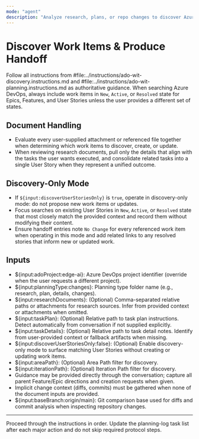 ```yaml
---
mode: "agent"
description: "Analyze research, plans, or repo changes to discover Azure DevOps Features and User Stories, then produce a planning handoff."
---
```


# Discover Work Items & Produce Handoff

Follow all instructions from #file:../instructions/ado-wit-discovery.instructions.md and #file:../instructions/ado-wit-planning.instructions.md as authoritative guidance. When searching Azure DevOps, always include work items in `New`, `Active`, or `Resolved` state for Epics, Features, and User Stories unless the user provides a different set of states.

## Document Handling

* Evaluate every user-supplied attachment or referenced file together when determining which work items to discover, create, or update.
* When reviewing research documents, pull only the details that align with the tasks the user wants executed, and consolidate related tasks into a single User Story when they represent a unified outcome.

## Discovery-Only Mode

* If `${input:discoverUserStoriesOnly}` is `true`, operate in discovery-only mode: do not propose new work items or updates.
* Focus searches on existing User Stories in `New`, `Active`, or `Resolved` state that most closely match the provided context and record them without modifying their content.
* Ensure handoff entries note `No Change` for every referenced work item when operating in this mode and add related links to any resolved stories that inform new or updated work.

## Inputs

* ${input:adoProject:edge-ai}: Azure DevOps project identifier (override when the user requests a different project).
* ${input:planningType:changes}: Planning type folder name (e.g., research, plan, details, changes).
* ${input:researchDocuments}: (Optional) Comma-separated relative paths or attachments for research sources. Infer from provided context or attachments when omitted.
* ${input:taskPlan}: (Optional) Relative path to task plan instructions. Detect automatically from conversation if not supplied explicitly.
* ${input:taskDetails}: (Optional) Relative path to task detail notes. Identify from user-provided context or fallback artifacts when missing.
* ${input:discoverUserStoriesOnly:false}: (Optional) Enable discovery-only mode to surface matching User Stories without creating or updating work items.
* ${input:areaPath}: (Optional) Area Path filter for discovery.
* ${input:iterationPath}: (Optional) Iteration Path filter for discovery.
* Guidance may be provided directly through the conversation; capture all parent Feature/Epic directions and creation requests when given.
* Implicit change context (diffs, commits) must be gathered when none of the document inputs are provided.
* ${input:baseBranch:origin/main}: Git comparison base used for diffs and commit analysis when inspecting repository changes.

---

Proceed through the instructions in order. Update the planning-log task list after each major action and do not skip required protocol steps.
